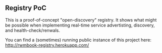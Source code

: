 ## Registry PoC

This is a proof-of-concept "open-discovery" registry. It shows what might be possible when implementing real-time service advertisting, discovery, and health-check/renwals.

You can find a (sometimes) running public instance of this project here: http://rwmbook-registry.herokuapp.com/
